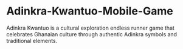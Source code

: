 # Adinkra-Kwantuo-Mobile-Game
Adinkra Kwantuo is a cultural exploration endless runner game that celebrates Ghanaian culture through authentic Adinkra symbols and traditional elements. 
